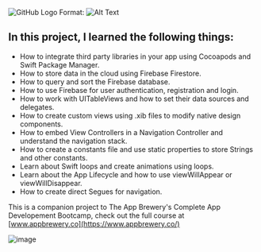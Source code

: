 ![GitHub Logo](/images/logo.png)
Format: ![Alt Text](url)

## In this project, I learned the following things:

* How to integrate third party libraries in your app using Cocoapods and Swift Package Manager.
* How to store data in the cloud using Firebase Firestore.
* How to query and sort the Firebase database.
* How to use Firebase for user authentication, registration and login.
* How to work with UITableViews and how to set their data sources and delegates.
* How to create custom views using .xib files to modify native design components.
* How to embed View Controllers in a Navigation Controller and understand the navigation stack.
* How to create a constants file and use static properties to store Strings and other constants.
* Learn about Swift loops and create animations using loops.
* Learn about the App Lifecycle and how to use viewWillAppear or viewWillDisappear.
* How to create direct Segues for navigation.


This is a companion project to The App Brewery's Complete App Developement Bootcamp, check out the full course at [www.appbrewery.co](https://www.appbrewery.co/)

![image](https://user-images.githubusercontent.com/64551550/80664762-0a9b0f00-8ab1-11ea-95a0-1b7c48dc825e.png)
